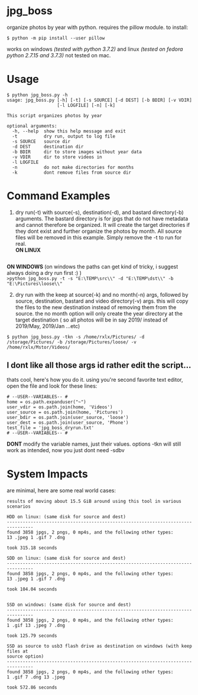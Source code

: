 # jpg_boss
organize photos by year with python. requires the pillow module. to install:

```$ python -m pip install --user pillow```

works on windows *(tested with python 3.7.2)* and linux *(tested on fedora python 2.7.15 and 3.7.3)* not tested on mac.

# Usage
```
$ python jpg_boss.py -h
usage: jpg_boss.py [-h] [-t] [-s SOURCE] [-d DEST] [-b BDIR] [-v VDIR]
                   [-l LOGFILE] [-n] [-k]

This script organizes photos by year

optional arguments:
  -h, --help  show this help message and exit
  -t          dry run, output to log file
  -s SOURCE   source dir
  -d DEST     destination dir
  -b BDIR     dir to store images without year data
  -v VDIR     dir to store videos in
  -l LOGFILE
  -n          do not make directories for months
  -k          dont remove files from source dir
```

# Command Examples
1. dry run(-t) with source(-s), destination(-d), and bastard directory(-b) arguments. The bastard directory is for jpgs that do not have metadata and cannot therefore be organized. It will create the target directories if they dont exist and further organize the photos by month. All source files will be removed in this example. Simply remove the -t to run for real.<br/>
**ON LINUX**
```$ python jpg_boss.py -t -s /home/rxlx/Pictures/ -d /home/rxlx/Mstor/Pictures/ -b /home/rxlx/Mstor/Pictures/loose/
```

**ON WINDOWS** (on windows the paths can get kind of tricky, i suggest always doing a dry run first :) )<br/>
```>python jpg_boss.py -t -s "E:\TEMP\src\\" -d "E:\TEMP\dst\\" -b "E:\Pictures\loose\\"```

2. dry run with the keep at source(-k) and no month(-n) args, followed by source, destination, bastard and video directory(-v) args. this will copy the files to the new destination instead of removing them from the source. the no month option will only create the year directory at the target destination ( so all photos will be in say 2019/ instead of 2019/May, 2019/Jan ...etc)<br/>
```
$ python jpg_boss.py -tkn -s /home/rxlx/Pictures/ -d /storage/Pictures/ -b /storage/Pictures/loose/ -v /home/rxlx/Mstor/Videos/
```

## I dont like all those args id rather edit the script...
thats cool, here's how you do it. using you're second favorite text editor, open the file and look for these lines:
```
# --USER--VARIABLES-- #
home = os.path.expanduser("~")
user_vdir = os.path.join(home, 'Videos')
user_source = os.path.join(home, 'Pictures')
user_bdir = os.path.join(user_source, 'loose')
user_dest = os.path.join(user_source, 'Phone')
test_file = 'jpg_boss_dryrun.txt'
# --USER--VARIABLES-- #
```

**DONT** modify the variable names, just their values. options -tkn will still work as intended, now you just dont need -sdbv

# System Impacts
are minimal, here are some real world cases:
```
results of moving about 15.5 GiB around using this tool in various scenarios

HDD on linux: (same disk for source and dest)
--------------------------------------------------------------------------------
found 3858 jpgs, 2 pngs, 0 mp4s, and the following other types:
13 .jpeg 1 .gif 7 .dng

took 315.18 seconds

SDD on linux: (same disk for source and dest)
--------------------------------------------------------------------------------
found 3858 jpgs, 2 pngs, 0 mp4s, and the following other types:
13 .jpeg 1 .gif 7 .dng

took 104.04 seconds


SSD on windows: (same disk for source and dest)
--------------------------------------------------------------------------------
found 3858 jpgs, 2 pngs, 0 mp4s, and the following other types:
1 .gif 13 .jpeg 7 .dng

took 125.79 seconds

SSD as source to usb3 flash drive as destination on windows (with keep files at
source option)
--------------------------------------------------------------------------------
found 3858 jpgs, 2 pngs, 0 mp4s, and the following other types:
1 .gif 7 .dng 13 .jpeg

took 572.86 seconds
```
